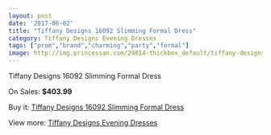 ```yaml
---
layout: post
date: '2017-06-02'
title: "Tiffany Designs 16092 Slimming Formal Dress"
category: Tiffany Designs Evening Dresses
tags: ["prom","brand","charming","party","formal"]
image: http://img.princessan.com/29814-thickbox_default/tiffany-designs-16092-slimming-formal-dress.jpg
---
```

Tiffany Designs 16092 Slimming Formal Dress

On Sales: **$403.99**
<a href="https://www.princessan.com/en/13613-tiffany-designs-16092-slimming-formal-dress.html"><amp-img layout="responsive" width="600" height="600" src="//img.princessan.com/29814-thickbox_default/tiffany-designs-16092-slimming-formal-dress.jpg" alt="Tiffany Designs 16092 Slimming Formal Dress 0" /></a>
<a href="https://www.princessan.com/en/13613-tiffany-designs-16092-slimming-formal-dress.html"><amp-img layout="responsive" width="600" height="600" src="//img.princessan.com/29816-thickbox_default/tiffany-designs-16092-slimming-formal-dress.jpg" alt="Tiffany Designs 16092 Slimming Formal Dress 1" /></a>
<a href="https://www.princessan.com/en/13613-tiffany-designs-16092-slimming-formal-dress.html"><amp-img layout="responsive" width="600" height="600" src="//img.princessan.com/29815-thickbox_default/tiffany-designs-16092-slimming-formal-dress.jpg" alt="Tiffany Designs 16092 Slimming Formal Dress 2" /></a>

Buy it: [Tiffany Designs 16092 Slimming Formal Dress](https://www.princessan.com/en/13613-tiffany-designs-16092-slimming-formal-dress.html "Tiffany Designs 16092 Slimming Formal Dress")

View more: [Tiffany Designs Evening Dresses](https://www.princessan.com/en/100- "Tiffany Designs Evening Dresses")